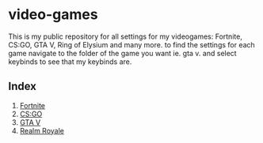 # video-games
This is my public repository for all settings for my videogames: Fortnite, CS:GO, GTA V, Ring of Elysium and many more.
to find the settings for each game navigate to the folder of the game you want ie. gta v. and select keybinds to see that my keybinds are.

## __Index__
1. [Fortnite](https://www.epicgames.com/fortnite "www.epicgames.com/fortnite")  
2. [CS:GO](https://www.counter-strike.net/ "www.counter-strike.net")  
3. [GTA V](https://www.rockstargames.com/V/ "www.rockstargames.com/V/")  
4. [Realm Royale](https://store.steampowered.com/app/755790/Ring_of_Elysium/)
